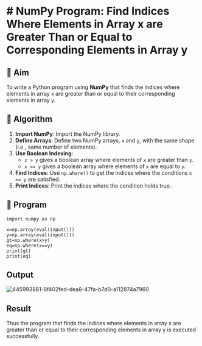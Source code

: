 # # NumPy Program: Find Indices Where Elements in Array x are Greater Than or Equal to Corresponding Elements in Array y

## 🎯 Aim
To write a Python program using **NumPy** that finds the indices where elements in array `x` are greater than or equal to their corresponding elements in array `y`.

## 🧠 Algorithm
1. **Import NumPy**: Import the NumPy library.
2. **Define Arrays**: Define two NumPy arrays, `x` and `y`, with the same shape (i.e., same number of elements).
3. **Use Boolean Indexing**: 
   - `x > y` gives a boolean array where elements of `x` are greater than `y`.
   - `x == y` gives a boolean array where elements of `x` are equal to `y`.
4. **Find Indices**: Use `np.where()` to get the indices where the conditions `x >= y` are satisfied.
5. **Print Indices**: Print the indices where the condition holds true.

## 🧾 Program
~~~
import numpy as np

x=np.array(eval(input()))
y=np.array(eval(input()))
gt=np.where(x>y)
eq=np.where(x==y)
print(gt)
print(eq)
~~~



## Output
![445993881-6f402fed-dea8-47fa-b7d0-a112874a7960](https://github.com/user-attachments/assets/a2b22b62-05ad-4537-b088-24db46a69142)

## Result
Thus the program that finds the indices where elements in array x are greater than or equal to their corresponding elements in array y is executed successfully.
